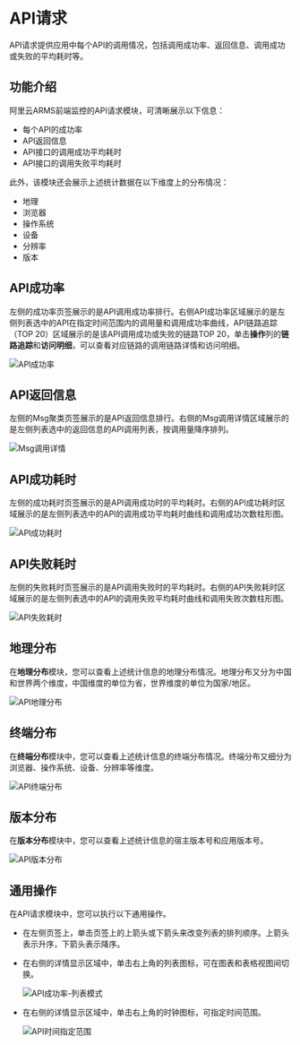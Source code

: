 # API请求

API请求提供应用中每个API的调用情况，包括调用成功率、返回信息、调用成功或失败的平均耗时等。

## 功能介绍

阿里云ARMS前端监控的API请求模块，可清晰展示以下信息：

-   每个API的成功率
-   API返回信息
-   API接口的调用成功平均耗时
-   API接口的调用失败平均耗时

此外，该模块还会展示上述统计数据在以下维度上的分布情况：

-   地理
-   浏览器
-   操作系统
-   设备
-   分辨率
-   版本

## API成功率

左侧的成功率页签展示的是API调用成功率排行。右侧API成功率区域展示的是左侧列表选中的API在指定时间范围内的调用量和调用成功率曲线，API链路追踪（TOP 20）区域展示的是该API调用成功或失败的链路TOP 20，单击**操作**列的**链路追踪**和**访问明细**，可以查看对应链路的调用链路详情和访问明细。

![API成功率](https://static-aliyun-doc.oss-accelerate.aliyuncs.com/assets/img/zh-CN/1629786061/p43657.png)

## API返回信息

左侧的Msg聚类页签展示的是API返回信息排行。右侧的Msg调用详情区域展示的是左侧列表选中的返回信息的API调用列表，按调用量降序排列。

![Msg调用详情](https://static-aliyun-doc.oss-accelerate.aliyuncs.com/assets/img/zh-CN/1629786061/p43661.png)

## API成功耗时

左侧的成功耗时页签展示的是API调用成功时的平均耗时。右侧的API成功耗时区域展示的是左侧列表选中的API的调用成功平均耗时曲线和调用成功次数柱形图。

![API成功耗时](https://static-aliyun-doc.oss-accelerate.aliyuncs.com/assets/img/zh-CN/1629786061/p43666.png)

## API失败耗时

左侧的失败耗时页签展示的是API调用失败时的平均耗时。右侧的API失败耗时区域展示的是左侧列表选中的API的调用失败平均耗时曲线和调用失败次数柱形图。

![API失败耗时](https://static-aliyun-doc.oss-accelerate.aliyuncs.com/assets/img/zh-CN/1629786061/p187055.png)

## 地理分布

在**地理分布**模块，您可以查看上述统计信息的地理分布情况。地理分布又分为中国和世界两个维度，中国维度的单位为省，世界维度的单位为国家/地区。

![API地理分布](https://static-aliyun-doc.oss-accelerate.aliyuncs.com/assets/img/zh-CN/1629786061/p43635.png)

## 终端分布

在**终端分布**模块中，您可以查看上述统计信息的终端分布情况。终端分布又细分为浏览器、操作系统、设备、分辨率等维度。

![API终端分布](https://static-aliyun-doc.oss-accelerate.aliyuncs.com/assets/img/zh-CN/1629786061/p43638.png)

## 版本分布

在**版本分布**模块中，您可以查看上述统计信息的宿主版本号和应用版本号。

![API版本分布](https://static-aliyun-doc.oss-accelerate.aliyuncs.com/assets/img/zh-CN/1629786061/p187056.png)

## 通用操作

在API请求模块中，您可以执行以下通用操作。

-   在左侧页签上，单击页签上的上箭头或下箭头来改变列表的排列顺序。上箭头表示升序，下箭头表示降序。
-   在右侧的详情显示区域中，单击右上角的列表图标，可在图表和表格视图间切换。

    ![API成功率-列表模式](https://static-aliyun-doc.oss-accelerate.aliyuncs.com/assets/img/zh-CN/1629786061/p43639.png)

-   在右侧的详情显示区域中，单击右上角的时钟图标，可指定时间范围。

    ![API时间指定范围](https://static-aliyun-doc.oss-accelerate.aliyuncs.com/assets/img/zh-CN/1629786061/p43644.png)


